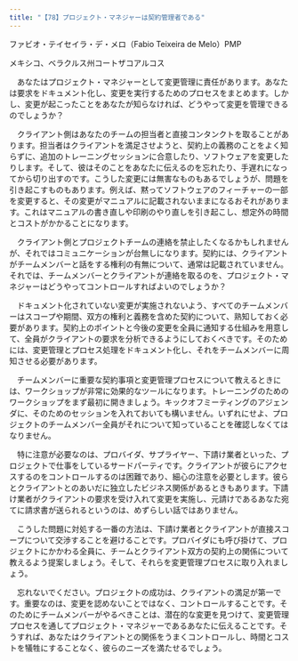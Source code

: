 ```yaml
---
title: "【78】プロジェクト・マネジャーは契約管理者である"
---
```



ファビオ・テイセイラ・デ・メロ（Fabio Teixeira de Melo）PMP



メキシコ、ベラクルス州コートザコアルコス


　あなたはプロジェクト・マネジャーとして変更管理に責任があります。あなたは要求をドキュメント化し、変更を実行するためのプロセスをまとめます。しかし、変更が起こったことをあなたが知らなければ、どうやって変更を管理できるのでしょうか？

　クライアント側はあなたのチームの担当者と直接コンタンクトを取ることがあります。担当者はクライアントを満足させようと、契約上の義務のことをよく知らずに、追加のトレーニングセッションに合意したり、ソフトウェアを変更したりします。そして、彼はそのことをあなたに伝えるのを忘れたり、手遅れになってから切り出すのです。こうした変更には無害なものもあるでしょうが、問題を引き起こすものもあります。例えば、黙ってソフトウェアのフィーチャーの一部を変更すると、その変更がマニュアルに記載されないままになるおそれがあります。これはマニュアルの書き直しや印刷のやり直しを引き起こし、想定外の時間とコストがかかることになります。

　クライアント側とプロジェクトチームの連絡を禁止したくなるかもしれませんが、それではコミュニケーションが台無しになります。契約には、クライアントがチームメンバーと話をする権利の有無について、通常は記載されていません。それでは、チームメンバーとクライアントが連絡を取るのを、プロジェクト・マネジャーはどうやってコントロールすればよいのでしょうか？

　ドキュメント化されていない変更が実施されないよう、すべてのチームメンバーはスコープや期間、双方の権利と義務を含めた契約について、熟知しておく必要があります。契約上のポイントと今後の変更を全員に通知する仕組みを用意して、全員がクライアントの要求を分析できるようにしておくべきです。そのためには、変更管理とプロセス処理をドキュメント化し、それをチームメンバーに周知させる必要があります。

　チームメンバーに重要な契約事項と変更管理プロセスについて教えるときには、ワークショップが非常に効果的なツールになります。トレーニングのためのワークショップをまず最初に開きましょう。キックオフミーティングのアジェンダに、そのためのセッションを入れておいても構いません。いずれにせよ、プロジェクトのチームメンバー全員がそれについて知っていることを確認しなくてはなりません。

　特に注意が必要なのは、プロバイダ、サプライヤー、下請け業者といった、プロジェクトで仕事をしているサードパーティです。クライアントが彼らにアクセスするのをコントロールするのは困難であり、細心の注意を必要とします。彼らとクライアントとのあいだに独立したビジネス関係があるときもあります。下請け業者がクライアントの要求を受け入れて変更を実施し、元請けであるあなた宛てに請求書が送られるというのは、めずらしい話ではありません。

　こうした問題に対処する一番の方法は、下請け業者とクライアントが直接スコープについて交渉することを避けることです。プロバイダにも呼び掛けて、プロジェクトにかかわる全員に、チームとクライアント双方の契約上の関係について教えるよう提案しましょう。そして、それらを変更管理プロセスに取り入れましょう。

　忘れないでください。プロジェクトの成功は、クライアントの満足が第一です。重要なのは、変更を認めないことではなく、コントロールすることです。そのためにチームメンバーがやるべきことは、潜在的な変更を見つけて、変更管理プロセスを通してプロジェクト・マネジャーであるあなたに伝えることです。そうすれば、あなたはクライアントとの関係をうまくコントロールし、時間とコストを犠牲にすることなく、彼らのニーズを満たせるでしょう。
